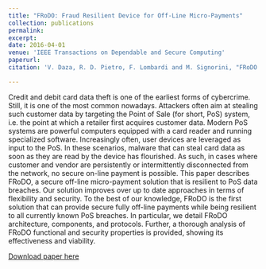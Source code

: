 ```yaml
---
title: "FRoDO: Fraud Resilient Device for Off-Line Micro-Payments"
collection: publications
permalink: 
excerpt: 
date: 2016-04-01
venue: 'IEEE Transactions on Dependable and Secure Computing'
paperurl: 
citation: 'V. Daza, R. D. Pietro, F. Lombardi and M. Signorini, "FRoDO: Fraud Resilient Device for Off-Line Micro-Payments," in IEEE Transactions on Dependable and Secure Computing, vol. 13, no. 2, pp. 296-311, 1 March-April 2016.'

---
```


Credit and debit card data theft is one of the earliest forms of cybercrime. Still, it is one of the most common nowadays. Attackers often aim at stealing such customer data by targeting the Point of Sale (for short, PoS) system, i.e. the point at which a retailer first acquires customer data. Modern PoS systems are powerful computers equipped with a card reader and running specialized software. Increasingly often, user devices are leveraged as input to the PoS. In these scenarios, malware that can steal card data as soon as they are read by the device has flourished. As such, in cases where customer and vendor are persistently or intermittently disconnected from the network, no secure on-line payment is possible. This paper describes FRoDO, a secure off-line micro-payment solution that is resilient to PoS data breaches. Our solution improves over up to date approaches in terms of flexibility and security. To the best of our knowledge, FRoDO is the first solution that can provide secure fully off-line payments while being resilient to all currently known PoS breaches. In particular, we detail FRoDO architecture, components, and protocols. Further, a thorough analysis of FRoDO functional and security properties is provided, showing its effectiveness and viability.

[Download paper here](http://ieeexplore.ieee.org/stamp/stamp.jsp?tp=&arnumber=7123175&isnumber=7430413)

